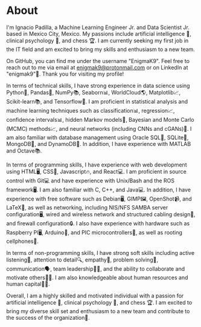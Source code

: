 # About
I'm Ignacio Padilla, a Machine Learning Engineer Jr. and Data Scientist Jr. based in Mexico City, Mexico. My passions include artificial intelligence 🤖, clinical psychology 🧠, and chess 🏆. I am currently seeking my first job in the IT field and am excited to bring my skills and enthusiasm to a new team.

On GitHub, you can find me under the username "EnigmaK9". Feel free to reach out to me via email at enigmak9@protonmail.com or on LinkedIn at "enigmak9"💼. Thank you for visiting my profile!

In terms of technical skills, I have strong experience in data science using Python🐍, Pandas🐼, NumPy📚, Seaborn📊, WorldCloud🌎, Matplotlib📈, Scikit-learn📚, and Tensorflow🤖. I am proficient in statistical analysis and machine learning techniques such as classification📊, regression📈, confidence intervals📊, hidden Markov models🤫, Bayesian and Monte Carlo (MCMC) methods📈, and neural networks (including CNNs and cGANs)🤖. I am also familiar with database management using Oracle SQL💾, SQLite💾, MongoDB💾, and DynamoDB💾. In addition, I have experience with MATLAB and Octave📚.

In terms of programming skills, I have experience with web development using HTML🖥️, CSS🎨, Javascript🔥, and React💻. I am proficient in source control with Git💻 and have experience with Unix/Bash and the ROS framework🖥️. I am also familiar with C, C++, and Java💻. In addition, I have experience with free software such as Debian🖥️, GIMP🖼️, OpenShot📹, and LaTeX📝, as well as networking, including NIS/NFS SAMBA server configuration🖥️, wired and wireless network and structured cabling design📶, and firewall configuration🔒. I also have experience with hardware such as Raspberry PI🖥️, Arduino🔌, and PIC microcontrollers💾, as well as rooting cellphones📱.

In terms of non-programming skills, I have strong soft skills including active listening🎵, attention to detail🔍, empathy🧠, problem solving🤔, communication🗣️, team leadership👨‍💼, and the ability to collaborate and motivate others👨‍💼. I am also knowledgeable about human resources and human capital👨‍💼.

Overall, I am a highly skilled and motivated individual with a passion for artificial intelligence 🤖, clinical psychology 🧠, and chess 🏆. I am excited to bring my diverse skill set and enthusiasm to a new team and contribute to the success of the organization🏢.
